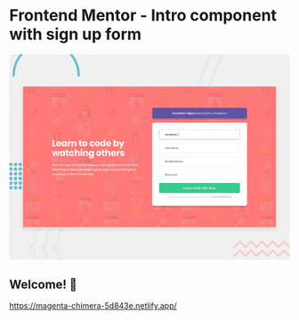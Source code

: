 # Frontend Mentor - Intro component with sign up form

![Design preview for the Intro component with sign up form coding challenge](./design/desktop-preview.jpg)

## Welcome! 👋

https://magenta-chimera-5d843e.netlify.app/
